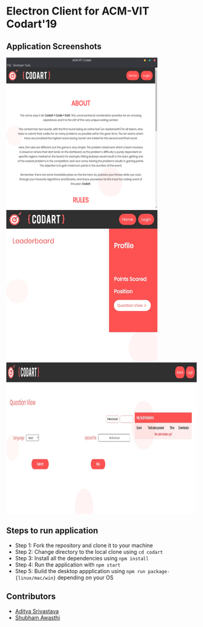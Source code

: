 # Electron Client for ACM-VIT Codart'19

## Application Screenshots
<div float="left">
  <img src="./app_images/home.png" alt="Home Page" height="400" width="400" />
	<img src="./app_images/leaderboard.jpeg" alt="Leaderboard" height="400" width="400"/>
</div>
<div style="text-align:center">
  <img src="./app_images/question.jpeg" alt="Questions Page" height="400" width="700" />
  </div>

## Steps to run application
- Step 1: Fork the repository and clone it to your machine
- Step 2: Change directory to the local clone using `cd codart`
- Step 3: Install all the dependencies using `npm install`
- Step 4: Run the application with `npm start`
- Step 5: Build the desktop appplication using `npm run package-{linux/mac/win}` depending on your OS

## Contributors
- [Aditya Srivastava](https://github.com/adityasrivast)
- [Shubham Awasthi](https://github.com/awasthishubh)

